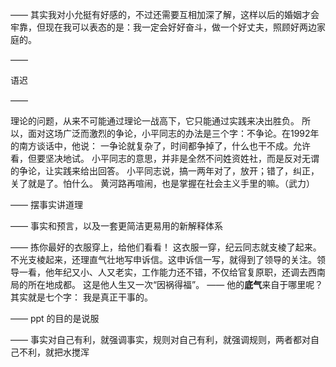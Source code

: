 ——
其实我对小允挺有好感的，不过还需要互相加深了解，这样以后的婚姻才会牢靠，但现在我可以表态的是：我一定会好好奋斗，做一个好丈夫，照顾好两边家庭的。

——

语迟

——

理论的问题，从来不可能通过理论一战高下，它只能通过实践来决出胜负。
所以，面对这场广泛而激烈的争论，小平同志的办法是三个字：不争论。在1992年的南方谈话中，他说：
一争论就复杂了，时间都争掉了，什么也干不成。允许看，但要坚决地试。
小平同志的意思，并非是全然不问姓资姓社，而是反对无谓的争论，让实践来给出回答。
小平同志说，搞一两年对了，放开；错了，纠正，关了就是了。怕什么。
黄河路再喧闹，也是掌握在社会主义手里的嘛。（武力）

——
摆事实讲道理

——
事实和预言，以及一套更简洁更易用的新解释体系

——
拣你最好的衣服穿上，给他们看看！
这衣服一穿，纪云同志就支棱了起来。不光支棱起来，还理直气壮地写申诉信。这申诉信一写，就得到了领导的关注。领导一看，他年纪又小、人又老实，工作能力还不错，不仅给官复原职，还调去西南局的所在地成都。
这是他人生又一次“因祸得福”。
——
他的**底气**来自于哪里呢？其实就是七个字：
我是真正干事的。

——
ppt 的目的是说服

——
事实对自己有利，就强调事实，规则对自己有利，就强调规则，两者都对自己不利，就把水搅浑
